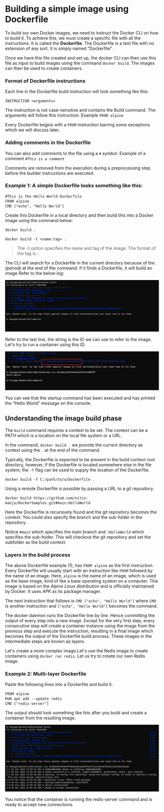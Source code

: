 # Building a simple image using Dockerfile
To build our own Docker images, we need to instruct the Docker CLI on how to build it. To achieve this, we must create a specific file with all the instructions. It is called the **Dockerfile**. The Dockerfile is a text file with no extension of any sort. It is simply named “Dockerfile”.

Once we have this file created and set up, the docker CLI can then use this file as input to build images using the command ```docker build```. The images can then be used to create containers.

### Format of Dockerfile instructions
Each line in the Dockerfile build instruction will look something like this:

 ```
 INSTRUCTION <arguments>
 ```

The instruction is not case-sensitive and contains the Build command. The arguments will follow this instruction. Example ```FROM alpine```

Every Dockerfile begins with a `FROM` instruction barring some exceptions which we will discuss later.

### Adding comments in the Dockerfile
You can also add comments to the file using a `#` symbol. Example of a comment `#This is a comment`

Comments are removed from the execution during a preprocessing step before the builder instructions are executed.

### Example 1: A simple Dockerfile looks something like this:

```
#This is the Hello World Dockerfile
FROM alpine
CMD ["echo", "Hello World"]
```
Create this Dockerfile in a local directory and then build this into a Docker image using the command below:

```
docker build .
```
```
docker build -t <name:tag> .
```
> The -t option specifies the name and tag of the image. The format of the tag is :. 

The CLI will search for a Dockerfile in the current directory because of the . (period) at the end of the command. If it finds a Dockerfile, it will build an image Refer to the below log:

![alt text](image.png)

Refer to the last line, the string is the ID we can use to refer to the image. Let's try to run a container using this ID.

![alt text](image-1.png)

You can see that the startup command has been executed and has printed the “Hello World” message on the console.

## Understanding the image build phase
The `build` command requires a context to be set. The context can be a PATH which is a location on the local file system or a URL.

In the command, `docker build .` we provide the current directory as context using the `.` at the end of the command.

Typically, the Dockerfile is expected to be present in the build context root directory, however, if the Dockerfile is located somewhere else in the file system, the `-f` flag can be used to supply the location of the Dockerfile.

```
docker build -f C:/path/to/a/Dockerfile .
```
Using a remote Dockerfile is possible by passing a URL to a git repository.
```
docker build https://github.com/nitin-manju/DockerSamples.git#main:HelloWorld
```
Here the Dockerfile is recursively found and the git repository becomes the context. You could also specify the branch and the sub-folder in the repository.

Notice `#main` which specifies the main branch and `:HelloWorld` which specifies the sub-folder. This will checkout the git repository and set the subfolder as the build context.

### Layers in the build process
The above Dockerfile example (1), has `FROM alpine` as the first instruction. Every Dockerfile will usually start with an instruction like `FROM` followed by the name of an image. Here, `alpine` is the name of an image, which is used as the base image, kind of like a base operating system on a computer. This image is based on the _Alpine Linux distribution_ and is officially maintained by Docker. It uses _APK_ as its package manager.

The next instruction that follows is `CMD ["echo", "Hello World"]` where `CMD` is another instruction and `["echo", "Hello World"]` becomes the command.

The docker daemon runs the Dockerfile line by line. Hence committing the output of every step into a new image. Except for the very first step, every consecutive step will create a container instance using the image from the previous step and execute the instruction, resulting in a final image which becomes the output of the Dockerfile build process. These images in the intermediate steps are known as layers.

Let's create a more complex image.Let's use the Redis image to create containers using `docker run redis`. Let us try to create our own Redis image.

### Example 2: Multi-layer Dockerfile
Paste the following lines into a Dockerfile and build it:
```
FROM alpine
RUN apk add --update redis
CMD ["redis-server"]
```
The output should look something like this after you build and create a container from the resulting image.

![alt text](image-2.png)

You notice that the container is running the redis-server command and is ready to accept new connections.